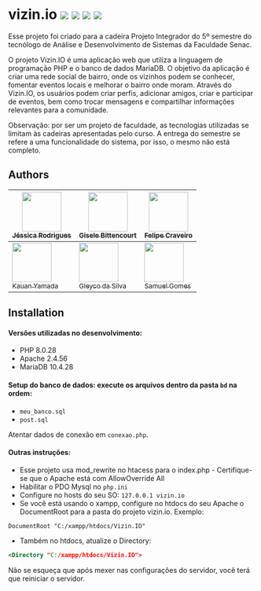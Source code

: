 # vizin.io <img src="https://img.shields.io/badge/PHP-777BB4?style=for-the-badge&logo=php&logoColor=white" /> <img src="https://img.shields.io/badge/MariaDB-003545?style=for-the-badge&logo=mariadb&logoColor=white" />  <img src="https://img.shields.io/badge/HTML5-E34F26?style=for-the-badge&logo=html5&logoColor=white" /> <img src="https://img.shields.io/badge/JavaScript-323330?style=for-the-badge&logo=javascript&logoColor=F7DF1E" />


Esse projeto foi criado para a cadeira Projeto Integrador do 5º semestre do tecnólogo de Análise e Desenvolvimento de Sistemas da Faculdade Senac.

O projeto Vizin.IO é uma aplicação web que utiliza a linguagem de programação PHP e o banco de dados MariaDB. O objetivo da aplicação é criar uma rede social de bairro, onde os vizinhos podem se conhecer, fomentar eventos locais e melhorar o bairro onde moram. Através do Vizin.IO, os usuários podem criar perfis, adicionar amigos, criar e participar de eventos, bem como trocar mensagens e compartilhar informações relevantes para a comunidade.

Observação: por ser um projeto de faculdade, as tecnologias utilizadas se limitam às cadeiras apresentadas pelo curso. A entrega do semestre se refere a uma funcionalidade do sistema, por isso, o mesmo não está completo.

## Authors

| [<img src="https://avatars.githubusercontent.com/u/7684192" width=80><br><sub>Jéssica Rodrigues</sub>](https://github.com/jessicasrodrigues)  | [<img src="https://avatars.githubusercontent.com/u/125749367?v=4" width=80><br><sub>Gisele Bittencourt</sub>](https://github.com/GiseleAquistapace)  |  [<img src="https://avatars.githubusercontent.com/u/14103735" width=80><br><sub>Felipe Craveiro</sub>](https://github.com/flpcnc) |
|---|---|---|
|  [<img src="https://avatars.githubusercontent.com/u/120474188" width=80><br><sub>Kauan Yamada</sub>](https://github.com/KauanYamada) | [<img src="https://avatars.githubusercontent.com/u/133287720" width=80><br><sub>Gleyco da Silva</sub>](https://github.com/mathmsd)  | [<img src="https://avatars.githubusercontent.com/u/99621069" width=80><br><sub>Samuel Gomes</sub>](https://github.com/SamuelCrepaldi)  |


## Installation

#### Versões utilizadas no desenvolvimento:
* PHP 8.0.28
* Apache 2.4.56
* MariaDB 10.4.28

#### Setup do banco de dados: execute os arquivos dentro da pasta `bd` na ordem:
* `meu_banco.sql`
* `post.sql`

Atentar dados de conexão em `conexao.php`.

#### Outras instruções:
* Esse projeto usa mod_rewrite no htacess para o index.php - Certifique-se que o Apache está com AllowOverride All
* Habilitar o PDO Mysql no `php.ini`
* Configure no hosts do seu SO: `127.0.0.1 vizin.io`
* Se você está usando o xampp, configure no htdocs do seu Apache o DocumentRoot para a pasta do projeto vizin.io. Exemplo:
```
DocumentRoot "C:/xampp/htdocs/Vizin.IO"
```
* Também no htdocs, atualize o Directory:
```xml
<Directory "C:/xampp/htdocs/Vizin.IO">
```

Não se esqueça que após mexer nas configurações do servidor, você terá que reiniciar o servidor.

